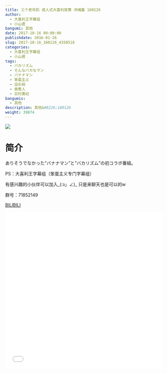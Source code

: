 ```yaml
---
title: 三个老司机 成人式大喜利竞赛 冲绳篇 160126
author: 
  - 大喜利王字幕组
  - 小山君
bangumi: 其他
date: 2017-10-16 00:00:00
publishdate: 2016-01-26
slug: 2017-10-16_160126_4350518
categories: 
  - 大喜利王字幕组
  - 小山君
tags: 
  - バカリズム
  - そんなバカなマン
  - バナナマン
  - 笨蛋主义
  - 设乐统
  - 香蕉人
  - 日村勇纪
bangumis: 
  - 其他
description: 其他&#8226;160126
weight: 39874
---
```


![](https://i.imgur.com/b2SeZYC.jpg)

# 简介  
ありそうでなかった“バナナマン”と“バカリズム”の初コラボ番組。
PS：大喜利王字幕组（笨蛋主义专门字幕组） 
有感兴趣的小伙伴可以加入_(:з」∠)_  只是来聊天也是可以的w
群号：71852149



  [BILIBILI](https://www.bilibili.com/video/av4350518/)


  <iframe src="//www.bilibili.com/html/html5player.html?cid=7041267&aid=4350518" width="100%" height="500" frameborder="0" allowfullscreen="allowfullscreen"></iframe>
